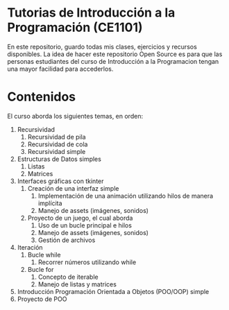 # Tutorias de Introducción a la Programación (CE1101)
En este repositorio, guardo todas mis clases, ejercicios y recursos disponibles. La idea de hacer este repositorio 
Open Source es para que las personas estudiantes del curso de Introducción a la Programacion tengan una mayor 
facilidad para accederlos.

# Contenidos
El curso aborda los siguientes temas, en orden:
1. Recursividad
    1. Recursividad de pila 
    2. Recursividad de cola 
    3. Recursividad simple
2. Estructuras de Datos simples 
    1. Listas 
    2. Matrices
3. Interfaces gráficas con tkinter
    1. Creación de una interfaz simple 
        1. Implementación de una animación utilizando hilos de manera implícita
        2. Manejo de assets (imágenes, sonidos)
    2. Proyecto de un juego, el cual aborda
        1. Uso de un bucle principal e hilos
        2. Manejo de assets (imágenes, sonidos)
        3. Gestión de archivos
4. Iteración 
    1. Bucle while
        1. Recorrer números utilizando while 
    2. Bucle for 
        1. Concepto de iterable 
        2. Manejo de listas y matrices 
5. Introducción Programación Orientada a Objetos (POO/OOP) simple 
6. Proyecto de POO
